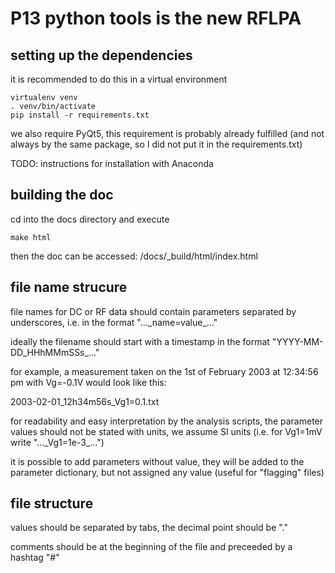 # P13 python tools is the new RFLPA

## setting up the dependencies

it is recommended to do this in a virtual environment

    virtualenv venv
    . venv/bin/activate
    pip install -r requirements.txt
    
we also require PyQt5, this requirement is probably already fulfilled (and not always by the same package, so I did not put it in the requirements.txt)

TODO: instructions for installation with Anaconda

## building the doc

cd into the docs directory and execute

    make html
    
then the doc can be accessed: /docs/\_build/html/index.html

## file name strucure

file names for DC or RF data should contain parameters separated by underscores, i.e. in the format "...\_name=value\_..."

ideally the filename should start with a timestamp in the format "YYYY-MM-DD\_HHhMMmSSs\_..."

for example, a measurement taken on the 1st of February 2003 at 12:34:56 pm with Vg=-0.1V would look like this:

2003-02-01_12h34m56s_Vg1=0.1.txt

for readability and easy interpretation by the analysis scripts, the parameter values should not be stated with units, we assume SI units (i.e. for Vg1=1mV write "...\_Vg1=1e-3\_...")

it is possible to add parameters without value, they will be added to the parameter dictionary, but not assigned any value (useful for "flagging" files)


## file structure

values should be separated by tabs, the decimal point should be "."

comments should be at the beginning of the file and preceeded by a hashtag "#"
